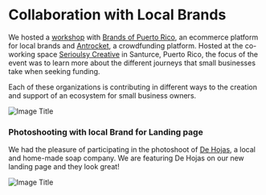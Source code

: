 # Collaboration with Local Brands

We hosted a [workshop](http://coquicoders.org/the-business-journeys/) with [Brands of Puerto Rico](http://brandsofpuertorico.com/), an ecommerce platform for local brands and [Antrocket](http://www.antrocket.com/es), a crowdfunding platform. Hosted at the co-working space [Serioulsy Creative](http://seriouslycreative.com/) in Santurce, Puerto Rico, the focus of the event was to learn more about the different journeys that small businesses take when seeking funding.

Each of these organizations is contributing in different ways to the creation and support of an ecosystem for small business owners.


![Image Title](http://cl.ly/X8a5/IMG_0268.jpg)

### Photoshooting with local Brand for Landing page

We had the pleasure of participating in the photoshoot of [De Hojas](http://brandsofpuertorico.com/t/categories/health-beauty/de-hojas), a local and home-made soap company. We are featuring De Hojas on our new landing page and they look great!

![Image Title](http://cl.ly/X8Dk/IMG_0247.jpg)
